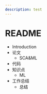 ```yaml
---
description: test
---
```


# README

* Introduction
* 论文
  * SCA\&ML
* 代码
* 知识点
  * ML
* 工作总结
  * 总结

